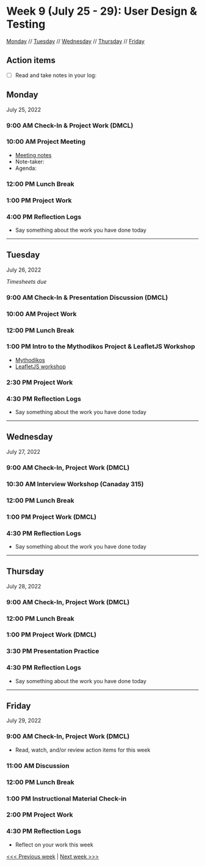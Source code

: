 # Week 9 (July 25 - 29): User Design & Testing

[Monday](#monday) // [Tuesday](#tuesday) // [Wednesday](#wednesday) // [Thursday](#thursday) // [Friday](#friday)

## Action items
- [ ] Read and take notes in your log: 

## Monday
July 25, 2022

### 9:00 AM Check-In & Project Work (DMCL)

### 10:00 AM Project Meeting
- [Meeting notes](https://brynmawr.sharepoint.com/:w:/s/dssf/EaP48Y-n3RlFsQqSd4O42pEBsDETlHeNBtzRzBI7l6MNNA?e=J6Ru1a)
- Note-taker: 
- Agenda:

### 12:00 PM Lunch Break

### 1:00 PM Project Work

### 4:00 PM Reflection Logs
- Say something about the work you have done today

---

## Tuesday
July 26, 2022

*Timesheets due*

### 9:00 AM Check-In & Presentation Discussion (DMCL)

### 10:00 AM Project Work

### 12:00 PM Lunch Break

### 1:00 PM Intro to the Mythodikos Project & LeafletJS Workshop
- [Mythodikos](https://sfritzell.github.io/mythodikos/)
- [LeafletJS workshop](https://github.com/sfritzell/Leaflet-Tutorial)

### 2:30 PM Project Work

### 4:30 PM Reflection Logs
- Say something about the work you have done today

---

## Wednesday
July 27, 2022

### 9:00 AM Check-In, Project Work (DMCL)

### 10:30 AM  Interview Workshop (Canaday 315)

### 12:00 PM Lunch Break

### 1:00 PM Project Work (DMCL)

### 4:30 PM Reflection Logs
- Say something about the work you have done today

---

## Thursday
July 28, 2022

### 9:00 AM Check-In, Project Work (DMCL)

### 12:00 PM Lunch Break

### 1:00 PM Project Work (DMCL)

### 3:30 PM Presentation Practice

### 4:30 PM Reflection Logs
- Say something about the work you have done today

---

## Friday
July 29, 2022

### 9:00 AM Check-In, Project Work (DMCL)
- Read, watch, and/or review action items for this week

### 11:00 AM Discussion

### 12:00 PM Lunch Break

### 1:00 PM Instructional Material Check-in

### 2:00 PM Project Work

### 4:30 PM Reflection Logs
- Reflect on your work this week

[<<< Previous week](08-map.md) | [Next week >>>](10-wrap.md)

